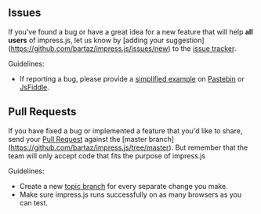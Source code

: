 Issues
------

If you've found a bug or have a great idea for a new feature that will help **all users** of impress.js, let us know by [adding your suggestion]
(https://github.com/bartaz/impress.js/issues/new) to the [issue tracker](https://github.com/bartaz/impress.js/issues).

Guidelines:

* If reporting a bug, please provide a [simplified example](https://sscce.org/) on [Pastebin](https://pastebin.com/) or [JsFiddle](https://jsfiddle.net/).

Pull Requests
-------------

If you have fixed a bug or implemented a feature that you'd like to share, send your [Pull Request](https://help.github.com/articles/using-pull-requests/) against the [master branch]
(https://github.com/bartaz/impress.js/tree/master). But remember that the team will only accept code that fits the purpose of impress.js

Guidelines:

* Create a new [topic branch](https://github.com/dchelimsky/rspec/wiki/Topic-Branches) for every separate change you make.
* Make sure impress.js runs successfully on as many browsers as you can test.
